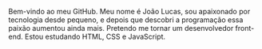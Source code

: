 Bem-vindo ao meu GitHub.
Meu nome é João Lucas, sou apaixonado por tecnologia desde pequeno, e depois que descobri a programação essa paixão aumentou ainda mais.
Pretendo me tornar um desenvolvedor front-end.
Estou estudando HTML, CSS e JavaScript.
